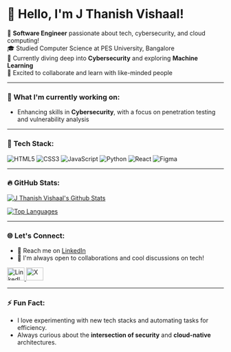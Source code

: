 # 👋 Hello, I'm J Thanish Vishaal!  
🌟 **Software Engineer** passionate about tech, cybersecurity, and cloud computing!  
🎓 Studied Computer Science at PES University, Bangalore  
🔐 Currently diving deep into **Cybersecurity** and exploring **Machine Learning**  
🚀 Excited to collaborate and learn with like-minded people  

---

### 🌱 **What I'm currently working on:**
- Enhancing skills in **Cybersecurity**, with a focus on penetration testing and vulnerability analysis

---

### 🔧 **Tech Stack**:
<div>
  <img src="https://img.shields.io/badge/html5-%23E34F26.svg?style=for-the-badge&logo=html5&logoColor=white" alt="HTML5" />
  <img src="https://img.shields.io/badge/css3-%231572B6.svg?style=for-the-badge&logo=css3&logoColor=white" alt="CSS3" />
  <img src="https://img.shields.io/badge/javascript-%23323330.svg?style=for-the-badge&logo=javascript&logoColor=%23F7DF1E" alt="JavaScript" />
  <img src="https://img.shields.io/badge/python-3670A0?style=for-the-badge&logo=python&logoColor=ffdd54" alt="Python" />
  <img src="https://img.shields.io/badge/react-%2320232a.svg?style=for-the-badge&logo=react&logoColor=%2361DAFB" alt="React" />
  <img src="https://img.shields.io/badge/figma-%23F24E1E.svg?style=for-the-badge&logo=figma&logoColor=white" alt="Figma" />
</div>

---

### 🔥 **GitHub Stats:**

[![J Thanish Vishaal's Github Stats](https://github-readme-stats.vercel.app/api?username=Thanvish07&show_icons=true&theme=vision-friendly-dark)](https://github.com/Thanvish07/github-readme-stats)

[![Top Languages](https://github-readme-stats.vercel.app/api/top-langs/?username=Thanvish07&layout=compact&theme=vision-friendly-dark)](https://github.com/anuraghazra/github-readme-stats)

---

### 🌐 **Let's Connect:**
- 📧 Reach me on [LinkedIn](https://www.linkedin.com/in/thanish-v-500226a3)
- 💬 I'm always open to collaborations and cool discussions on tech!

<div>
  <a href="https://www.linkedin.com/in/thanish-v-500226a3" target="blank">
    <img src="https://raw.githubusercontent.com/rahuldkjain/github-profile-readme-generator/master/src/images/icons/Social/linked-in-alt.svg" alt="LinkedIn" height="30" width="40" />
  </a>
  <a href="https://x.com/Thanvish07" target="blank">
    <img src="https://img.shields.io/badge/x-%231DA1F2.svg?style=for-the-badge&logo=x&logoColor=white" alt="X" height="30" width="40" />
  </a>
</div>

---

### ⚡ **Fun Fact:**
- I love experimenting with new tech stacks and automating tasks for efficiency.
- Always curious about the **intersection of security** and **cloud-native** architectures.
